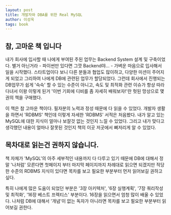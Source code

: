 ```yaml
---
layout: post
title: 개발자와 DBA를 위한 Real MySQL
author: 이성욱
tags: book
---
```


## 참, 고마운 책 입니다

내가 회사에 입사할 때 나에게 부여된 주된 업무는 Backend System 설계 및 구축이었다. 별거 아닌거라 - 파이썬만 있다면 그깟 Backend야... - 가벼운 마음으로 입사해서 일을 시작했다. 스타트업이다 보니 다른 분들과 협업도 많이하고, 다양한 미션이 주어지게 되었고 그리하여 나에게 DB에 관련된 업무가 할당되었다. 그런데 회사에서 진행되는 DB업무가 쉽게 '슥슥' 할 수 있는 수준이 아니고, 속도 및 최적화 관련 이슈가 항상 따라다녀서 이왕 이렇게 된거 '이번 기회에 디비를 좀 자세히 배워보자!'란 헛된 망상으로 몇권의 책을 구매했다.

이 책은 참 고마운 책이다. 필자분의 노력과 정성 때문에 다 읽을 수 있었다. 개발자 생활을 하면서 'RDBMS' 책인데 이렇게 자세한 'RDBMS' 서적은 처음봤다. 내가 알고 있는 MySQL에 대한 지식이 얼마나 보잘것 없는 것인지 느낄 수 있었다. 그리고 내가 맞다고 생각했던 내용이 얼마나 잘못된 것인지 책의 이곳 저곳에서 뼈저리게 알 수 있었다.

## 목차대로 읽는건 권하지 않습니다.

책 자체가 'MySQL'의 아주 세부적인 내용까지 다 다루고 있기 때문에 DB에 대해서 정말 '나처럼' 모른다면 첫페이지 부터 마지막 페이지까지 차례대로 읽으면 되겠지만 적당한 수준의 RDBMS 지식이 있다면 목차를 보고 필요한 부분부터 먼저 읽어보길 권하고 싶다.

특히 나에게 많은 도움이 되었던 부분은 '3장 아키텍처', '6장 실행계획', '7장 쿼리작성 및 최적화', '16장 베스트 프렉티스' 부분이다. 16장을 읽으면서 엄청 많이 배울 수 있었다. 나처럼 DB에 대해서 '개념'이 없는 독자가 아니라면 목차를 보고 필요한 부분부터 읽어보길 권한다.